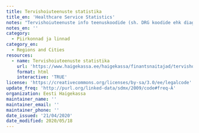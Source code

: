 ```yaml
---
title: Tervishoiuteenuste statistika
title_en: 'Healthcare Service Statistics'
notes: "Tervishoiuteenuste info teenuskoodide (sh. DRG koodide ehk diagnoosipõhiste kompleksteenuste koodide) ja kululiikide lõikes, nii eriarstide kui perearstide kohta. \r\nLink viib Eesti Haigekassa kodulehele, kus on võimalik andmetabeleid excelina alla laadida."
notes_en: ''
category: 
  - Piirkonnad ja linnad
category_en: 
  - Regions and Cities
resources:
  - name: Tervishoiuteenuste statistika
    url: 'https://www.haigekassa.ee/haigekassa/finantsnaitajad/tervishoiuteenuste-statistika'
    format: html
    interactive: 'TRUE'
license: 'https://creativecommons.org/licenses/by-sa/3.0/ee/legalcode'
update_freq: 'http://purl.org/linked-data/sdmx/2009/code#freq-A'
organization: Eesti Haigekassa
maintainer_name: ''
maintainer_email: ''
maintainer_phone: ''
date_issued: '21/04/2020'
date_modified: 2020/05/18
---
```

